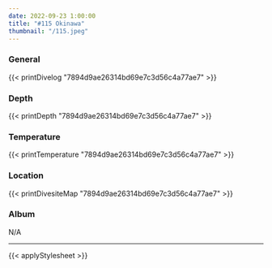 ```yaml
---
date: 2022-09-23 1:00:00
title: "#115 Okinawa"
thumbnail: "/115.jpeg"
---
```


### General

{{< printDivelog "7894d9ae26314bd69e7c3d56c4a77ae7" >}}

### Depth

{{< printDepth "7894d9ae26314bd69e7c3d56c4a77ae7" >}}

### Temperature

{{< printTemperature "7894d9ae26314bd69e7c3d56c4a77ae7" >}}

### Location

{{< printDivesiteMap "7894d9ae26314bd69e7c3d56c4a77ae7" >}}

### Album

N/A

---

{{< applyStylesheet >}}
